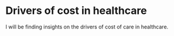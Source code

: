 # Drivers of cost in healthcare
I will be finding insights on the drivers of cost of care in healthcare.
